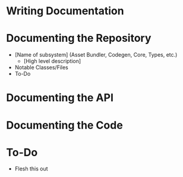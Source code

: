 # Writing Documentation

# Documenting the Repository

* [Name of subsystem] (Asset Bundler, Codegen, Core, Types, etc.)
    - [High level description]
* Notable Classes/Files
* To-Do

# Documenting the API

# Documenting the Code

# To-Do

- Flesh this out
